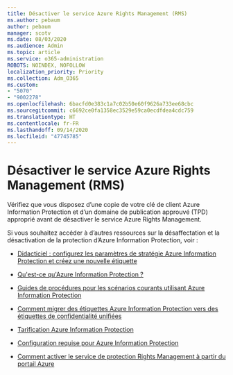 ```yaml
---
title: Désactiver le service Azure Rights Management (RMS)
ms.author: pebaum
author: pebaum
manager: scotv
ms.date: 08/03/2020
ms.audience: Admin
ms.topic: article
ms.service: o365-administration
ROBOTS: NOINDEX, NOFOLLOW
localization_priority: Priority
ms.collection: Adm_O365
ms.custom:
- "5070"
- "9002278"
ms.openlocfilehash: 6bacfd0e383c1a7c02b50e60f9626a733ee68cbc
ms.sourcegitcommit: c6692ce0fa1358ec3529e59ca0ecdfdea4cdc759
ms.translationtype: HT
ms.contentlocale: fr-FR
ms.lasthandoff: 09/14/2020
ms.locfileid: "47745785"
---
```

# <a name="decommission-azure-rights-management-service-rms"></a>Désactiver le service Azure Rights Management (RMS)

Vérifiez que vous disposez d’une copie de votre clé de client Azure Information Protection et d’un domaine de publication approuvé (TPD) approprié avant de désactiver le service Azure Rights Management.

Si vous souhaitez accéder à d’autres ressources sur la désaffectation et la désactivation de la protection d’Azure Information Protection, voir :

- [Didacticiel : configurez les paramètres de stratégie Azure Information Protection et créez une nouvelle étiquette](https://docs.microsoft.com/azure/information-protection/get-started/infoprotect-quick-start-tutorial)
- [Qu'est-ce qu'Azure Information Protection ?](https://docs.microsoft.com/azure/information-protection/what-is-information-protection)
- [Guides de procédures pour les scénarios courants utilisant Azure Information Protection](https://docs.microsoft.com/azure/information-protection/how-to-guides)  
    
- [Comment migrer des étiquettes Azure Information Protection vers des étiquettes de confidentialité unifiées](https://docs.microsoft.com/azure/information-protection/configure-policy-migrate-labels)  
    
- [Tarification Azure Information Protection](https://azure.microsoft.com/pricing/details/information-protection)  
    
- [Configuration requise pour Azure Information Protection](https://docs.microsoft.com/azure/information-protection/get-started/requirements)  
    
- [Comment activer le service de protection Rights Management à partir du portail Azure](https://docs.microsoft.com/azure/information-protection/deploy-use/activate-azure)